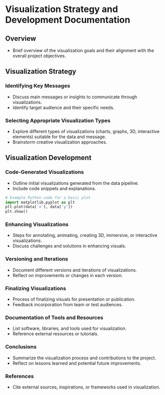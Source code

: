 # Visualization Strategy and Development Documentation

## Overview
- Brief overview of the visualization goals and their alignment with the overall project objectives.

## Visualization Strategy

### Identifying Key Messages
- Discuss main messages or insights to communicate through visualizations.
- Identify target audience and their specific needs.

### Selecting Appropriate Visualization Types
- Explore different types of visualizations (charts, graphs, 3D, interactive elements) suitable for the data and message.
- Brainstorm creative visualization approaches.

## Visualization Development

### Code-Generated Visualizations
- Outline initial visualizations generated from the data pipeline.
- Include code snippets and explanations.

```python
# Example Python code for a basic plot
import matplotlib.pyplot as plt
plt.plot(data['x'], data['y'])
plt.show()
```

### Enhancing Visualizations
- Steps for annotating, animating, creating 3D, immersive, or interactive visualizations.
- Discuss challenges and solutions in enhancing visuals.

### Versioning and Iterations
- Document different versions and iterations of visualizations.
- Reflect on improvements or changes in each version.

### Finalizing Visualizations
- Process of finalizing visuals for presentation or publication.
- Feedback incorporation from team or test audiences.

### Documentation of Tools and Resources
- List software, libraries, and tools used for visualization.
- Reference external resources or tutorials.

### Conclusions
- Summarize the visualization process and contributions to the project.
- Reflect on lessons learned and potential future improvements.

### References
- Cite external sources, inspirations, or frameworks used in visualization.
